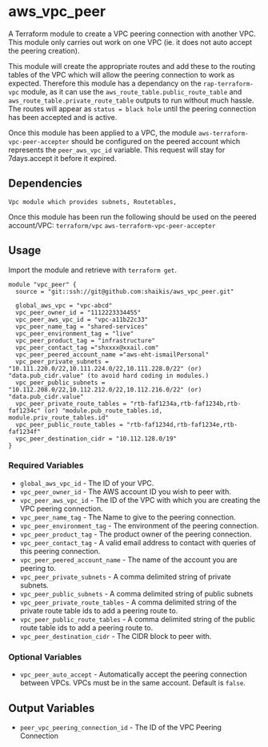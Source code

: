# aws_vpc_peer

A Terraform module to create a VPC peering connection with another VPC. This module only carries out work on one VPC (ie. it does not auto accept the peering creation).

This module will create the appropriate routes and add these to the routing tables of the VPC which will allow the peering connection to work as expected. Therefore this module has a dependancy on the `rap-terraform-vpc` module, as it can use the `aws_route_table.public_route_table` and `aws_route_table.private_route_table` outputs to run without much hassle. The routes will appear as `status = black hole` until the peering connection has been accepted and is active.

Once this module has been applied to a VPC, the module `aws-terraform-vpc-peer-accepter` should be configured on the peered account which represents the `peer_aws_vpc_id` variable. This request will stay for 7days.accept it before it expired.

## Dependencies
 `Vpc module which provides subnets, Routetables,`
 
Once this module has been run the following should be used on the peered account/VPC:
 `terraform/vpc`
 `aws-terraform-vpc-peer-accepter`

## Usage
Import the module and retrieve with ```terraform get```.

```
module "vpc_peer" {
  source = "git::ssh://git@github.com:shaikis/aws_vpc_peer.git"

  global_aws_vpc = "vpc-abcd"
  vpc_peer_owner_id = "1112223334455"
  vpc_peer_aws_vpc_id = "vpc-a11b22c33"
  vpc_peer_name_tag = "shared-services"
  vpc_peer_environment_tag = "live"
  vpc_peer_product_tag = "infrastructure"
  vpc_peer_contact_tag ="shxxxx@xxail.com"
  vpc_peer_peered_account_name ="aws-eht-ismailPersonal"
  vpc_peer_private_subnets = "10.111.220.0/22,10.111.224.0/22,10.111.228.0/22" (or) "data.pub_cidr.value" (to avoid hard coding in modules.)
  vpc_peer_public_subnets = "10.112.208.0/22,10.112.212.0/22,10.112.216.0/22" (or) "data.pub_cidr.value"
  vpc_peer_private_route_tables = "rtb-faf1234a,rtb-faf1234b,rtb-faf1234c" (or) "module.pub_route_tables.id, module.priv_route_tables.id"
  vpc_peer_public_route_tables = "rtb-faf1234d,rtb-faf1234e,rtb-faf1234f"
  vpc_peer_destination_cidr = "10.112.128.0/19"
}
```
### Required Variables
- `global_aws_vpc_id` - The ID of your VPC.
- `vpc_peer_owner_id` - The AWS account ID you wish to peer with.
- `vpc_peer_aws_vpc_id` - The ID of the VPC with which you are creating the VPC peering connection.
- `vpc_peer_name_tag` - The Name to give to the peering connection.
- `vpc_peer_environment_tag` - The environment of the peering connection.
- `vpc_peer_product_tag` - The product owner of the peering connection.
- `vpc_peer_contact_tag` - A valid email address to contact with queries of this peering connection.
- `vpc_peer_peered_account_name` - The name of the account you are peering to.
- `vpc_peer_private_subnets` - A comma delimited string of private subnets.
- `vpc_peer_public_subnets` - A comma delimited string of public subnets
- `vpc_peer_private_route_tables` - A comma delimited string of the private route table ids to add a peering route to.
- `vpc_peer_public_route_tables` - A comma delimited string of the public route table ids to add a peering route to.
- `vpc_peer_destination_cidr` - The CIDR block to peer with.

### Optional Variables
- `vpc_peer_auto_accept` - Automatically accept the peering connection between VPCs. VPCs must be in the same account. Default is `false`.

## Output Variables
- `peer_vpc_peering_connection_id` - The ID of the VPC Peering Connection

